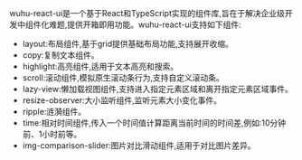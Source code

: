 wuhu-react-ui是一个基于React和TypeScript实现的组件库,旨在于解决企业级开发中组件化难题,提供开箱即用功能。wuhu-react-ui支持如下组件:

- layout:布局组件,基于grid提供基础布局功能,支持展开收缩。
- copy:复制文本组件。
- highlight:高亮组件,适用于文本高亮和搜索。
- scroll:滚动组件,模拟原生滚动条行为,支持自定义滚动条。
- lazy-view:懒加载视图组件,支持进入指定元素区域和离开指定元素区域事件。
- resize-observer:大小监听组件,监听元素大小变化事件。
- ripple:涟漪组件。
- time:相对时间组件,传入一个时间值计算距离当前时间的时间差,例如:10分钟前、1小时前等。
- img-comparison-slider:图片对比滑动组件,适用于对比图片差异。